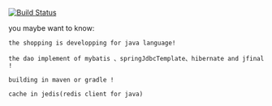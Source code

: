 [![Build Status](https://travis-ci.org/effine/shopping.svg?branch=master)](https://travis-ci.org/effine/shopping)

you maybe want to know: 

	the shopping is developping for java language! 
	
	the dao implement of mybatis 、springJdbcTemplate、hibernate and jfinal ! 
	
	building in maven or gradle !
	
	cache in jedis(redis client for java)










